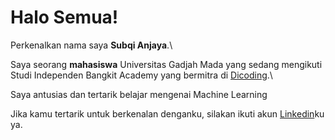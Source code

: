 # Halo Semua! 

Perkenalkan nama saya **Subqi Anjaya**.\

Saya seorang **mahasiswa** Universitas Gadjah Mada yang sedang mengikuti Studi Independen Bangkit Academy yang bermitra di [Dicoding](https://www.dicoding.com/).\

Saya antusias dan tertarik belajar mengenai Machine Learning

Jika kamu tertarik untuk berkenalan denganku, silakan ikuti akun [Linkedin](https://www.linkedin.com/in/subqianjaya/)ku ya.
